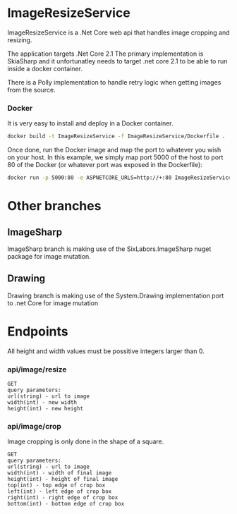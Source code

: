 # ImageResizeService

ImageResizeService is a .Net Core web api that handles image cropping and resizing.

The application targets .Net Core 2.1
The primary implementation is SkiaSharp and it unfortunatley needs to target .net core 2.1 to be able to run inside a docker container.

There is a Polly implementation to handle retry logic when getting images from the source.

### Docker
It is very easy to install and deploy in a Docker container.

```sh
docker build -t ImageResizeService -f ImageResizeService/Dockerfile .
```

Once done, run the Docker image and map the port to whatever you wish on your host. In this example, we simply map port 5000 of the host to port 80 of the Docker (or whatever port was exposed in the Dockerfile):

```sh
docker run -p 5000:80 -e ASPNETCORE_URLS=http://+:80 ImageResizeService
```

# Other branches

## ImageSharp
ImageSharp branch is making use of the SixLabors.ImageSharp nuget package for image mutation.
## Drawing
Drawing branch is making use of the System.Drawing implementation port to .net Core for image mutation


# Endpoints
All height and width values must be possitive integers larger than 0.

### api/image/resize
```
GET
query parameters: 
url(string) - url to image
width(int) - new width
height(int) - new height
```
### api/image/crop
Image cropping is only done in the shape of a square.
```
GET
query parameters: 
url(string) - url to image
width(int) - width of final image
height(int) - height of final image
top(int) - top edge of crop box
left(int) - left edge of crop box
right(int) - right edge of crop box
bottom(int) - bottom edge of crop box
```

